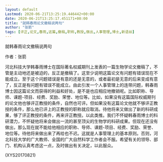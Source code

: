 ```yaml
---
layout: default
Lastmod: 2020-06-21T13:25:19.446442+00:00
date: 2020-06-21T13:25:17.451171+00:00
title: "就韩春雨论文撤稿说两句"
author: "张箭"
tags: [评正,论文,春雨,这篇,撤稿,职称,教授,做出,人事管理,博士,新语丝]
---
```


就韩春雨论文撤稿说两句

作者：张箭

河北科技大学韩春雨博士在国际著名权威期刊上发表的一篇生物学论文撤稿了，不管是主动地还是被迫的，反正是撤稿了。这至少说明这篇论文有问题有错误现在不能成立。至于这个问题错误是有意的还是无意的，或者最初是无意的后来变成有意了，反正是有问题有错误不能成立。由此引发一个人事管理上的连带问题，韩春雨博士因这篇论文而获得的利益和好处，是不是也应相应地撤销呢。比如职称、导师、课题-项目、经费、奖励、荣誉、地位等。比如，如果没有这篇国际权威期刊的论文他也够评正教授的条件，自然也可评。但如果没有这篇论文他就不够评正教授的条件，那么他已评上的正教授的职称就应取消。待他将来又做出了新的科研成果，够了评正教授的条件，再来评正教授。以此类推。我们不怀疑韩春雨博士的科研潜力，不怀疑他将来会做出一流的甚至顶尖的生物学的科研成果。但现在还没有做出，那么现在就不能给他相应的职称、导师、课题-项目、经费、奖励、荣誉、地位等。待他将来做出来了再给也不迟。这就是人事管理上的基本原则。否则，河北科技大学的广大教师、全国的广大自然科学工作者会不服。希望有关的领导、部门、机构认真考虑这一点，及时做出有关决定，以此服众。

(XYS20170821)

